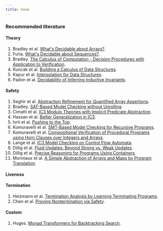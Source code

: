 ```yaml
---
title: Home
---
```


### Recommended literature

#### Theory

1. Bradley et al. [What's Decidable about Arrays?](http://dx.doi.org/10.1007/11609773_28).
2. Furia. [What's Decidable about Sequences?](http://dx.doi.org/10.1007/978-3-642-15643-4_11).
3. Bradley. [The Calculus of Computation - Decision Procedures with Application to Verification](http://dx.doi.org/10.1007/978-3-540-74113-8).
4. Kuncak et al. [Building a Calculus of Data Structures](http://dx.doi.org/10.1007/978-3-642-11319-2_6).
5. Kapur et al. [Interpolation for Data Structures](http://doi.acm.org/10.1145/1181775.1181789).
6. Padon et al. [Decidability of Inferring Inductive Invariants](http://doi.acm.org/10.1145/2837614.2837640).

#### Safety

1. Seghir et al. [Abstraction Refinement for Quantified Array Assertions](http://dx.doi.org/10.1007/978-3-642-03237-0_3).
2. Bradley. [SAT-Based Model Checking without Unrolling](http://dx.doi.org/10.1007/978-3-642-18275-4_7).
3. Cimatti et al. [IC3 Modulo Theories with Implicit Predicate Abstraction](http://dx.doi.org/10.1007/978-3-642-54862-8_4).
4. Hassan et al. [Better Generalization in IC3](http://ieeexplore.ieee.org/xpl/freeabs_all.jsp?arnumber=6679405).
5. Ivrii et al. [Pushing to the Top](http://www.cs.utexas.edu/users/hunt/FMCAD/FMCAD15/papers/paper39.pdf).
6. Komuravelli et al. [SMT-Based Model Checking for Recursive Programs](http://dx.doi.org/10.1007/978-3-319-08867-9_2).
7. Komuravelli et al. [Compositional Verification of Procedural Programs using Horn Clauses over Integers and Arrays](http://arxiv.org/pdf/1508.01288.pdf).
8. Lange et al. [IC3 Model Checking on Control Flow Automata](http://www-i2.informatik.rwth-aachen.de/pub/index.php?type=download&pub_id=1161).
9. Dillig et al. [Fluid Updates: Beyond Strong vs. Weak Updates](http://dx.doi.org/10.1007/978-3-642-11957-6_14).
10. Dillig et al. [Precise Reasoning for Programs Using Containers](http://doi.acm.org/10.1145/1926385.1926407).
11. Monniaux et al. [A Simple Abstraction of Arrays and Maps by Program Translation](http://dx.doi.org/10.1007/978-3-662-48288-9_13).

#### Liveness

#### Termination

1. Heizmann et al. [Termination Analysis by Learning Terminating Programs](http://arxiv.org/abs/1405.4189).
2. Chen et al. [Proving Nontermination via Safety](http://dx.doi.org/10.1007/978-3-642-54862-8_11).

#### Custom

1. Huges. [Monad Transformers for Backtracking Search](http://arxiv.org/pdf/1406.2058v1.pdf).
